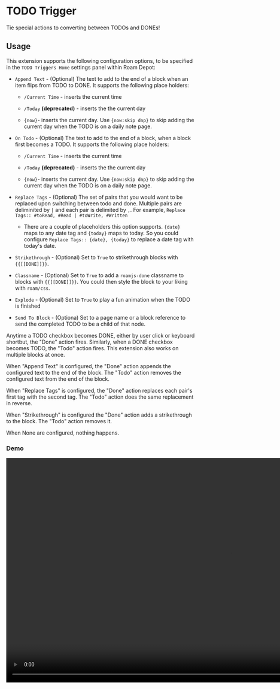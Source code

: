 # TODO Trigger
      
Tie special actions to converting between TODOs and DONEs!

## Usage

This extension supports the following configuration options, to be specified in the `TODO Triggers Home` settings panel within Roam Depot:

- `Append Text` - (Optional) The text to add to the end of a block when an item flips from TODO to DONE. It supports the following place holders:

    - `/Current Time` - inserts the current time

    - `/Today` **(deprecated)** - inserts the the current day

    - `{now}`- inserts the current day. Use `{now:skip dnp}` to skip adding the current day when the TODO is on a daily note page.

- `On Todo` - (Optional) The text to add to the end of a block, when a block first becomes a TODO. It supports the following place holders:

    - `/Current Time` - inserts the current time

    - `/Today` **(deprecated)** - inserts the the current day

    - `{now}`- inserts the current day. Use `{now:skip dnp}` to skip adding the current day when the TODO is on a daily note page.

- `Replace Tags` - (Optional) The set of pairs that you would want to be replaced upon switching between todo and done. Multiple pairs are deliminited by `|` and each pair is delimited by `,`. For example, `Replace Tags:: #toRead, #Read | #toWrite, #Written`

    - There are a couple of placeholders this option supports. `{date}` maps to any date tag and `{today}` maps to today. So you could configure `Replace Tags:: {date}, {today}` to replace a date tag with today's date.

- `Strikethrough` - (Optional) Set to `True` to strikethrough blocks with `{{[[DONE]]}}`.

- `Classname` - (Optional) Set to `True` to add a `roamjs-done` classname to blocks with `{{[[DONE]]}}`. You could then style the block to your liking with `roam/css`.

- `Explode` - (Optional) Set to `True` to play a fun animation when the TODO is finished

- `Send To Block` - (Optiona) Set to a page name or a block reference to send the completed TODO to be a child of that node.

Anytime a TODO checkbox becomes DONE, either by user click or keyboard shortbut, the "Done" action fires. Similarly, when a DONE checkbox becomes TODO, the "Todo" action fires. This extension also works on multiple blocks at once.

When "Append Text" is configured, the "Done" action appends the configured text to the end of the block. The "Todo" action removes the configured text from the end of the block.

When "Replace Tags" is configured, the "Done" action replaces each pair's first tag with the second tag. The "Todo" action does the same replacement in reverse.

When "Strikethrough" is configured the "Done" action adds a strikethrough to the block. The "Todo" action removes it.

When None are configured, nothing happens.

### Demo

<video src="https://firebasestorage.googleapis.com/v0/b/firescript-577a2.appspot.com/o/imgs%2Fapp%2Froamjs%2F7LAMTNJU8a.mp4?alt=media&token=e008cb7f-105a-4033-9858-258cc13e283b" controls="controls" height="600"></video>
